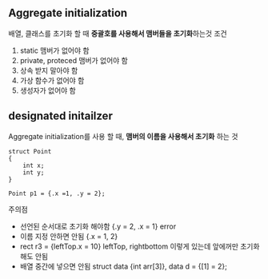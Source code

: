 ## Aggregate initialization
배열, 클래스를 초기화 할 때 **중괄호를 사용해서 맴버들을 초기화**하는것
조건
1. static 맴버가 없어야 함
2. private, proteced 맴버가 없어야 함
3. 상속 받지 말아야 함
4. 가상 함수가 없어야 함
5. 생성자가 없어야 함

## designated initailzer
Aggregate initialization를 사용 할 때, **맴버의 이름을 사용해서 초기화** 하는 것
```
struct Point
{
    int x;
    int y;
}

Point p1 = {.x =1, .y = 2}; 
```
주의점
* 선언된 순서대로 초기화 해야함 {.y = 2, .x = 1} error
* 이름 지정 안하면 안됨 {.x = 1, 2}
* rect r3 = {leftTop.x = 10} leftTop, rightbottom 이렇게 있는데 앞에꺼만 초기화 해도 안됨
* 배열 중간에 넣으면 안됨 struct data {int arr[3]}, data d = {[1] = 2};
